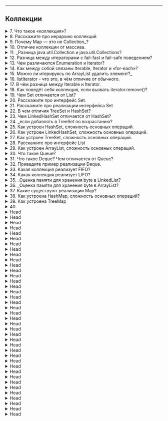 
---
## Коллекции



<details>
        <summary>7. Что такое «коллекция»?</summary>

🔹 **Что такое «коллекция»?**   

**Коллекция** — это объект, представляющий собой контейнер для хранения набора элементов.   
В Java коллекции реализуют различные структуры данных, обеспечивая удобные способы работы 
с группами объектов.   
Они поддерживают **три** основные операции:

* **Добавление** элементов в коллекцию.
* **Удаление** элементов.
* **Изменение** элементов.

Коллекции обеспечивают эффективный доступ к данным, 
а также могут поддерживать различные принципы хранения 
и упорядочивания элементов.

🔹 **Какие есть типы коллекций?**
1. `Set` (**множество**)
> * Хранит **только уникальные элементы** (сравнение по `equals`).
> * Не гарантирует порядок (кроме `LinkedHashSet`, который сохраняет порядок добавления).
2. `List` (**список**)
> * Хранит элементы **в упорядоченном виде** (_индексация поддерживается_).
> * Разрешает **дубликаты**.
3. `Queue` (**очередь**)
> * Работает по принципу **FIFO** (_первым пришел – первым вышел_) или **по приоритету**.
> * Применяется для управления **потоками данных и обработки задач**.
4. `Map` (**отображение**)
> * Хранит пары **ключ → значение**.
> * Ключи уникальны, а значения могут повторяться.
> * Не относится к Collection, но является частью Java Collections Framework.
> * [Дополнительно](https://vk.com/@devhut-chto-budet-esli-ne-pereopredelit-metody-equals-i-hashcode): 
> `HashMap`_: время поиска объекта в лучшем случае может быть **О(1)**,_ 
> _в худшем (если все объекты имеют одинаковый хеш-код) **О(n)**_

![Java Collections Framework](/ITM/ITM01_Core2/imgs/2025-02-28_12-54-25.png)

```text
***** из методички *****
"Коллекция – это объект, который содержит набор объектов одного типа. Каждый из этих объектов в коллекции называется элементом. 
Коллекции - это хранилища или контейнеры, поддерживающие различные способы накопления и упорядочения объектов с целью обеспечения возможностей эффективного доступа к ним. 
Они представляют собой реализацию абстрактных структур данных, поддерживающих 
три основные операции:
добавление нового элемента в коллекцию;
удаление элемента из коллекции;
изменение элемента в коллекции.

Какие есть типы коллекций? Как они характеризуются?
- Set - неупорядоченное множество уникальных (по equals) объектов. Set откажется добавлять объект, если такой объект в нем уже есть.
- List - упорядоченный список объектов (в том числе одинаковых).
- Queue - очередь ждущих обработки объектов. По запросу выдает один самый приоритетный объект. Бывает очередь FIFO, бывает Priority.
- Map - множество объектов-пар вида ключ --> значение.
```
---
</details>



<details>
        <summary>8. Расскажите про иерархию коллекций</summary>

![Иерархия коллекций](/ITM/ITM01_Core2/imgs/2025-02-28_12-59-58.png)

```text
***** из методички *****
```
---
</details>



<details>
        <summary>9. Почему Map — это не Collection_?</summary>

**Почему Map — это не Collection, в то время как List и Set являются Collection?**

`Map` хранит пары "**ключ-значение**", а `Collection` — набор **отдельных** элементов.

**Основные отличия**:
> * У `Map` нет `iterator()`, так как можно итерироваться по **ключам**, **значениям** или **парам**.
> * В `Collection` элементы добавляются через `add()`, а в `Map` — через `put(key, value)`.
> * `Map` предоставляет `keySet()`, `values()`, `entrySet()`, но сам **не является** `Collection`.

Однако `Map` — часть **Java Collections Framework**.

```text
***** из методички *****
 Коллекция (List и Set) представляет собой совокупность некоторых элементов 
(обычно экземпляров одного класса).
 Map -это совокупность пар "ключ"-"значение".
У map нет итерабл, не понятно по чему проводить итерацию"
```
---
</details>



<details>
        <summary>10. Отличие коллекции от массива. </summary>

1. **Размер**: массив фиксирован, коллекции динамически расширяются.
2. **Изменяемость**: массив нельзя сделать неизменяемым, `final` защищает только ссылку. 
Коллекции могут быть **read-only**.
3. **Функциональность**: коллекции предлагают больше методов для работы с данными.
4. **Типы данных**: массивы поддерживают **примитивы и объекты**, 
коллекции — только **ссылочные типы** (_из-за параметризации_).

```text
***** из методички *****
1. Массивы имеют фиксированный размер при создании, коллекции динамически расширяются. 
2. У массивов нет защиты от изменений. final действует на ссылку, а не на массив. 
3. Коллекции могут разрешать чтение, но запрещать изменение содержимого. 
4. Коллекции имеют полное разнообразие методов. 
5. Коллекции работают только с элементами ссылочного типа, 
потому что они автоматически параметризированы.
"
```
---
</details>



<details>
        <summary>11. _Разница java.util.Collection и java.util.Collections?</summary>

**В чем разница между java.util.Collection и java.util.Collections?**

* `Collection` — корневой интерфейс Java Collections Framework, 
определяющий базовые операции (`add()`, `remove()`, `contains()`, _итерацию и др._).
* `Collections` — утилитный класс со статическими методами для работы 
с коллекциями (_сортировка, синхронизация, создание неизменяемых коллекций и др._).

`Collection` — это **база для всех коллекций**, а   
`Collections` — **набор вспомогательных методов** для их обработки.

```text
***** из методички *****

Класс java.util.Collections содержит исключительно статические методы для работы с коллекциями. 
В них входят методы, реализующие полиморфные алгоритмы 
(такие алгоритмы, использование которых возможно с разными видами структур данных), 
"оболочки", возвращающие новую коллекцию с инкапсулированной 
указанной структурой данных и некоторые другие методы. 

java.util.Collection - это корневой интерфейс Java Collections Framework. 
Этот интерфейс в основном применяется там, где требуется высокий уровень абстракции, 
например, в классе java.util.Collections.
```
---
</details>



<details>
        <summary>12. Разница между итераторами с fail-fast и fail-safe поведением?</summary>

**Какая разница между итераторами с `fail-fast` и `fail-safe` поведением? (_С примерами_)**

* **Fail-safe**: Итератор работает с **копией коллекции**, поэтому изменения 
  в оригинальной коллекции во время итерации не приводят к исключениям. 
  Такой итератор **не вызывает** исключений при модификации коллекции.   
**Пример**: `CopyOnWriteArrayList`, итератор `keySet()` для `ConcurrentHashMap`.

* **Fail-fast**: Итератор сразу генерирует `ConcurrentModificationException`, если коллекция 
  изменяется во время итерации. Такой итератор быстрее, но не защищает от изменений коллекции.   
**Пример**: `Vector`, `Hashtable`.

```text
***** из методички *****

 Итератор fail-safe не вызывает исключений при изменении структуры коллекции, 
потому что работает с её клоном.
   Пример fail-safe - CopyOnWriteArrayList и итератор keySet коллекции ConcurrentHashMap.

 Итератор fail-fast генерирует исключение ConcurrentModificationException, 
если коллекция меняется во время итерации, но работает быстрее.
   Пример fail-fast - Vector и Hashtable."
```
---
</details>



<details>
        <summary>13. Чем различаются Enumeration и Iterator?</summary>

* `Iterator` был введен в **Java 2** и является более современным и удобным интерфейсом. 
  Он предоставляет больше возможностей для работы с коллекциями, 
  включая методы для удаления элементов (через remove()).

* `Enumeration` **устарел** и используется только в старых классах, таких как Vector и Stack. 
Он **не поддерживает добавление или удаление элементов**.

* **Методы**:  
В `Iterator` имена методов были изменены для повышения читаемости:   
> * `Enumeration.hasMoreElements()` → `Iterator.hasNext()`
> * `Enumeration.nextElement()` → `Iterator.next()`
* **Рекомендация**: Для обхода коллекций **рекомендуется** использовать `Iterator`, 
так как он более гибкий и современный.

```text
***** из методички *****
Iterator имеет больше методов работы с коллекциями 
  и был специально введен в java2, вместо Enumeration(interface). 
  Рекоммендуется юзать Iterator.

Оба интерфейса предназначены для обхода коллекции, но есть различия:
-с помощью Enumeration нельзя добавлять/удалять элементы;
-в Iterator исправлены имена методов для повышения читаемости кода (Enumeration.hasMoreElements() соответствует Iterator.hasNext(), Enumeration.nextElement() соответствует Iterator.next() и т.д);
-Enumeration присутствуют в устаревших классах, таких как Vector/Stack, тогда как Iterator есть во всех современных коллекциях.
```
---
</details>



<details>
        <summary>14. Как между собой связаны Iterable, Iterator и «for-each»?</summary>

**Связь `Iterable`, `Iterator` и `for-each`**
* `Iterable` — интерфейс, который должны реализовать классы, 
чтобы их можно было перебирать в `for-each`. 
Он **требует** реализации метода `iterator()`, возвращающего `Iterator`.
* `Iterator` выполняет фактический обход коллекции (`hasNext()`, `next()`, `remove()`).
* `for-each` (`for (T item : collection)`) **скрывает** работу итератора, делая код лаконичнее.

🔹 **Ограничение**: В `for-each` нельзя **удалять** элементы, так как итератор остается скрытым.   
🔹 **Расширяемость**: Любой класс, реализующий `Iterable`, **можно** использовать в `for-each`.

```text
***** из методички *****
- Классы, реализующие интерфейс Iterable, 
могут применяться в конструкции forEach, которая использует Iterator.

- При работе с forEach нельзя одновременно «идти по коллекции циклом» 
и удалять из неё элементы. Это всё из-за устройства итератора.

- В цикле forEach использование итератора скрыто полностью. (позволяет сделать код лаконичнее)

- Цикл forEach можно использовать для любых объектов, которые поддерживают итератор. 

Т.е. ты можешь написать свой класс, добавить ему метод iterator() 
и сможешь использовать его объекты в правой части конструкции forEach.
```
---
</details>



<details>
        <summary>15. Можно ли итерируясь по ArrayList удалить элемент?_</summary>

**Можно ли итерируясь по `ArrayList`** удалить **элемент? Какое вылетит исключение?**

🔹 **Да**, но только через `Iterator.remove()`.

Если удалять элемент напрямую (`list.remove(i)`) во время итерации в `for-each` или `for`, 
произойдет `ConcurrentModificationException`, так как `ArrayList` — `fail-fast` 
и **отслеживает** изменения структуры коллекции.

```text
***** из методички *****
```
---
</details>



<details>
        <summary>16. listIterator - что это, в чём отличие от обычного.</summary>

* `ListIterator` — это **расширенная** версия `Iterator`, предназначенная **только** для `List`.
* **Направление**:
> * `Iterator` двигается только **вперед** (`next()`).
> * `ListIterator` — в **обоих** направлениях (`next()`, `previous()`).
* **Позиционирование**: `ListIterator` указывает **между** элементами, а **не на конкретный** элемент.
* **Изменение списка**:
> * `Iterator` поддерживает **только** `remove()`.
> * `ListIterator` позволяет **добавлять** (`add()`), **удалять** (`remove()`) 
> и **заменять** (`set()`) элементы.

```text
***** из методички *****
"- ListIterator расширяет интерфейс Iterator
- ListIterator может быть использован только для перебора элементов коллекции List;
- Iterator позволяет перебирать элементы только в одном направлении, при помощи метода next(). 
Тогда как ListIterator позволяет перебирать список в обоих направлениях, 
при помощи методов next() и previous();
- ListIterator не указывает на конкретный элемент: его текущая позиция 
располагается между элементами, которые возвращают методы previous() и next().
- При помощи ListIterator можно модифицировать список, добавляя/удаляя элементы 
с помощью методов add() и remove(). Iterator не поддерживает данного функционала. 
```
---
</details>



<details>
        <summary>17. В чём разница между Iterable и Iterator. </summary>

`Iterable`

> * Определяет **повторяемость** объекта, но **не хранит состояние итерации**.
> * Содержит **только один метод** `iterator()`, который возвращает **новый** `Iterator`.
> * Позволяет создать **несколько** независимых итераторов.
> * Используется в `for-each`.

`Iterator`

> * Управляет процессом **итерации**, храня текущее состояние.
> * Позволяет **проверить наличие следующего** элемента (`hasNext()`) и получить его (`next()`).
> * Может **удалять** элементы (`remove()`).

**Главное отличие**: `Iterable` — это **контейнер**, который может порождать `Iterator`, а 
`Iterator` отвечает за сам процесс итерации.

```text
***** из методички *****
Iterable - Он не имеет никакого состояния итерации, такого как ""текущий элемент"". 
Проходит все. Вместо этого, он имеет один метод, который производит Iterator. forEach ()

Iterator - это интерфейс с состоянием итерации. Это позволяет проверить, 
если он имеет больше элементов с помощью hasNext() 
и перейти к следующему элементу с помощью next().

Iterable должен быть в состоянии произвести любое количество действующих Iterators.
Интерфейс Iterable содержит только один абстрактный метод.
```
---
</details>



<details>
        <summary>18. Как поведёт себя коллекция, если вызвать iterator.remove()?</summary>

🔹 **Если** перед `iterator.remove()` был вызван `iterator.next()`, элемент **будет удалён**.   
🔹 В противном случае выбросится `IllegalStateException`.

Удаление через `remove()` безопасно, тогда как удаление элемента коллекции 
иными способами во время итерации может привести к `ConcurrentModificationException`.

```text
***** из методички *****
Если вызову iterator.remove() предшествовал вызов iterator.next(),
 то iterator.remove() удалит элемент коллекции, на который указывает итератор, 
 в противном случае будет выброшено IllegalStateException().
 
Попытка удаления элемента при итерации с помощью цикла приведет к исключению.
"
```
---
</details>



<details>
        <summary>19. Чем Set отличается от List?</summary>

1. `List` допускает **дубликаты**, `Set` хранит только **уникальные** элементы.
2. `List` сохраняет **порядок** добавления, `Set` **не гарантирует** порядок 
(_кроме LinkedHashSet и TreeSet_).
3. `Set` быстрее при поиске (_`HashSet` имеет `O(1)`_), тогда как `List` 
требует обхода (`O(n)` _в худшем случае_).
4. `TreeSet` и `SortedSet` обеспечивают **сортировку** элементов, в отличие от обычных `Set`.

```text
***** из методички *****
1) List позволяет дублировать элементы. Set содержит только уникальные элементы.
2) List - упорядоченная последовательность элементов (LinkedList, ArrayList, Vector), тогда как 
3) Set — это отдельный список неупорядоченных элементов (HashSet, LinkedHashSet, TreeSet).
Хотя Set предоставляет другую альтернативу SortedSet, которая может хранить элементы Set 
в определенном порядке сортировки, определенные методами Comparable и Comparator для объектов, 
хранящихся в Set.
ГЕТ
"
```
---
</details>



<details>
        <summary>20. Расскажите про интерфейс Set.</summary>

`Set` расширяет `Collection`, но не добавляет новых методов, а лишь изменяет их поведение.

**Основные характеристики:**

* Хранит только уникальные элементы (_определяется через `equals()` и `hashCode()`_).
* Не гарантирует порядок элементов (_кроме `LinkedHashSet` и `TreeSet`_).
* `add()` возвращает `true`, если элемент **добавлен**, и `false`, если он **уже был** в `Set`.
* Допускается не более одной `null`-ссылки (_в `HashSet` и `LinkedHashSet`, но не в `TreeSet`_).

```text
***** из методички *****
Интерфейс Set расширяет интерфейс Collection. 

Set не добавляет новых методов, только вносит изменения унаследованные.

Set - неупорядоченный набор неповторяющихся элементов
В частности, метод add() добавляет элемент в коллекцию 
и возвращает true, если не было такого элемента.

Разрешено наличие только одной ссылки типа null."
```
---
</details>



<details>
        <summary>21. Расскажите про реализации интерфейса Set</summary>

**Основные реализации `Set`:**

* `HashSet` – использует **хэш-таблицу**, не гарантирует порядок элементов, 
но обеспечивает быструю вставку, удаление и поиск (`O(1)` _в среднем_).


* `TreeSet` – реализует `SortedSet`, хранит элементы в **отсортированном** порядке 
(_по `Comparable` или `Comparator`_), основан на **красно-черном дереве** (`O(log n)` _на операции_).


* `LinkedHashSet` – сохраняет **порядок вставки** элементов, благодаря связанному списку 
внутри хэш-таблицы. По скорости немного **уступает** `HashSet`.

```text
***** из методички *****
В HashSet порядок добавления элементов будет непредсказуемым - 
используется хэширование для ускорения выборки.

В TreeSet объекты хранятся отсортированными по возрастанию 
из-за применения к/ч дерева.

LinkedHashSet хранит элементы в порядке добавления.
```
---
</details>




<details>
        <summary>22. В чем отличия TreeSet и HashSet?</summary>

**Различия между TreeSet и HashSet:**

* **Производительность**: `HashSet` **быстрее** (_`O(1)` в среднем), `TreeSet` медленнее (`O(log n)`_).
* **Порядок хранения**: `HashSet` **не сохраняет** порядок элементов, 
`TreeSet` хранит их в **отсортированном** порядке.
* **Структура**: `HashSet` основан на **хэш-таблице**, `TreeSet` – на **красно-черном дереве**.
* **Дополнительные возможности**: `TreeSet` реализует `NavigableSet`, 
поддерживает операции работы с диапазонами (_`headSet()`, `tailSet()` и т. д._).

```text
***** из методички *****
HashSet быстрее, чем TreeSet .
В HashSet элементы в случайном порядке, в TreeSet в отсортированном.
HashSet обеспечивает постоянную производительность - О(1) - 
для большинства операций, таких как add () , remove () и contains () , 
по сравнению с временем log(n), предлагаемым TreeSet.
```
---
</details>



<details>
        <summary>23. Чем LinkedHashSet отличается от HashSet?</summary>

**Различия между LinkedHashSet и HashSet:**

* **Порядок хранения**: `LinkedHashSet` сохраняет **порядок** вставки, `HashSet` — **нет**.
* **Структура**: `LinkedHashSet` основан на `LinkedHashMap`, а `HashSet` — на `HashMap`.
* **Производительность**: `LinkedHashSet` немного **медленнее** из-за дополнительной структуры связного списка.
* **Использование памяти**: `LinkedHashSet` требует **больше памяти** из-за хранения связей между элементами.

```text
***** из методички *****
Основное различие в том, что LinkedHashSet сохраняет порядок вставки элементов, 
 а HashSet - нет. 
В основе LinkedHashSet лежит LinkedHashMap вместо HashMap. 
Благодаря этому порядок элементов при обходе коллекции 
является идентичным порядку добавления элементов
```
---
</details>



<details>
        <summary>24. _если добавлять в TreeSet по возрастанию?</summary>

**Что будет, если добавлять элементы в TreeSet по возрастанию?**

При добавлении элементов в `TreeSet` по **возрастанию** структура не **изменится**,   
так как `TreeSet` всегда поддерживает сортировку с помощью **красно-черного дерева**.   
Элементы будут автоматически **упорядочены**, независимо от порядка вставки.

Даже если добавлять элементы в **отсортированном** порядке, 
`TreeSet` все равно будет выполнять **балансировку**, 
но в этом случае перераспределение узлов будет **минимальным**, 
что **положительно влияет на производительность**.

```text
***** из методички *****
TreeSet все равно в каком порядке вы добавляете в него элементы, 
так как в основе TreeSet лежит красно-черное дерево, 
которое умеет само себя балансировать и хранить элементы по возрастанию. 
```
---
</details>



<details>
        <summary>25. Как устроен HashSet, сложность основных операций.</summary>

`HashSet` основан на `HashMap`, где добавляемые элементы выступают в роли **ключей**, 
а в качестве **значений** используется фиктивный объект (`private static final Object PRESENT`).

**Сложность основных операций:**
* **Добавление** (_add_) – `O(1)` в среднем, `O(n)` в **худшем** случае (`при коллизиях`).
* **Удаление** (_remove_) – `O(1)` в среднем.
* **Поиск** (_contains_) – `O(1)` в среднем.

`HashSet` **не гарантирует порядок** элементов и использует хеширование для быстрого доступа к данным.

![HashSet - Временя сложность основных операций](/ITM/ITM01_Core2/imgs/2025-02-28_20-37-57.png)

```text
***** из методички *****
Все классы, реализующие интерфейс Set, внутренне поддерживаются реализациями Map. 
HashSet хранит элементы с помощью HashMap. 
Значение, которые мы передаем в HashSet, является ключом к объекту HashMap, 
а в качестве значения используется Object.
```
---
</details>



<details>
        <summary>26. Как устроен LinkedHashSet, сложность основных операций.</summary>

`LinkedHashSet` основан на `LinkedHashMap`, который, помимо хеш-таблицы, 
использует **двусвязный список** для сохранения порядка вставки элементов.

**Сложность основных операций:**
* **Добавление** (_add_) – `O(1)` в среднем.
* **Удаление** (_remove_) – `O(1)` в среднем.
* **Поиск** (_contains_) – `O(1)` в среднем.

**Преимущество** `LinkedHashSet` перед `HashSet` – **сохранение порядка** добавления элементов при итерации.

![LinkedHashSet - Временя сложность основных операций](/ITM/ITM01_Core2/imgs/2025-02-28_20-43-53.png)

```text
***** из методички *****
В его основе лежит LinkedHashMap. 
Благодаря этому порядок элементов при обходе коллекции 
является идентичным порядку добавления элементов
```
---
</details>



<details>
        <summary>27. Как устроен TreeSet, сложность основных операций.</summary>

`TreeSet` основан на `NavigableMap` и внутри использует `TreeMap`, 
реализованный через **красно-черное дерево**.

**Сложность основных операций:**
* **Добавление** (_add_) – `O(log n)`
* **Удаление** (_remove_) – `O(log n)`
* **Поиск** (_contains_) – `O(log n)`

🔹 **Гарантирует порядок элементов** согласно **натуральному** порядку (`Comparable`) 
или заданному компаратору (`Comparator`).   
🔹 Поддерживает дополнительные методы:   
* `first()`, `last()` – первый/последний элемент.
* `headSet(E)`, `tailSet(E)` – подмножества элементов.
* `subSet(E, E)` – диапазон значений.

![TreeSet - Временя сложность основных операций](/ITM/ITM01_Core2/imgs/2025-02-28_20-48-36.png)

```text
***** из методички *****
Время для базовых операций - Логарифмическое время.

Гарантирует порядок элементов - в основе лежит красно-черное дерево, 
которое умеет само себя балансировать.

Не предоставляет каких-либо параметров для настройки производительности

Предоставляет дополнительные методы 
для упорядоченного списка: first(), last(), headSet(), tailSet()"
```
---
</details>



<details>
        <summary>28. Расскажите про интерфейс List</summary>

`List` — это **упорядоченная коллекция**, которая хранит элементы 
**в порядке их добавления** и допускает дубликаты.

🔹 **Основные особенности**:   
* Позволяет обращаться к элементам **по индексу** (`get(int index)`).
* Поддерживает вставку и удаление элементов **в середине списка** 
(`add(int index, E element)`, `remove(int index)`).
* Содержит методы **поиска** элементов (`indexOf(E e)`, `lastIndexOf(E e)`).
* Может итерироваться **в обе стороны** с помощью `ListIterator`.

🔹 **Основные реализации**:
* `ArrayList` – быстрая индексация (O(1)), но медленные вставка/удаление (O(n)).
* `LinkedList` – быстрое добавление/удаление (`O(1)`), 
но **медленный доступ по индексу** `(O(n))`.
* `Vector` – как `ArrayList`, но синхронизированный (_устаревший_).

```text
***** из методички *****
Контейнер List хранит элементы в порядке добавления. 
Интерфейс List дополняет Collection несколькими методами, 
обеспечивающими вставку и удаление элементов в середине списка.
```
---
</details>



<details>
        <summary>29. Как устроен ArrayList, сложность основных операций.</summary>

🔹 **Устройство** `ArrayList`   
`ArrayList` основан на **динамическом массиве**, который **автоматически расширяется** при нехватке места.

🔹 **Механизм работы**:   
* При добавлении нового элемента **без выхода за границы массива** — операция `O(1)`.
* Если массив переполняется, **создается новый массив** увеличенного размера 
(_обычно в **1.5 раза** больше_), и все элементы **копируются** в него — 
это **дорогостоящая операция** (`O(n)`).
* **Удаление** и **вставка в середину списка** требует сдвига элементов → `O(n)`.
* **Поиск по индексу** (`get(int index)`) выполняется за `O(1)`, 
так как массив предоставляет **прямой доступ** к элементам.

🔹 **Особенности**:   
* **Нет автоматического сжатия** массива при удалении элементов. Можно вручную вызвать `trimToSize()`.
* **Не потокобезопасен** (_если нужна потокобезопасность, лучше использовать `CopyOnWriteArrayList`_).

![ArrayList - Временя сложность основных операций](/ITM/ITM01_Core2/imgs/2025-02-28_20-59-02.png)

```text
***** из методички *****
ArrayList реализован внутри в виде обычного массива. 
Поэтому при вставке элемента в середину, приходится 
сначала сдвигать на один все элементы после него, 
а уже затем в освободившееся место вставлять новый элемент.

Механизм автоматического «расширения» массива существует, 
а вот автоматического «сжатия» нет, 
можно только явно выполнить «сжатие» командой trimToSize()"
```
---
</details>



<details>
        <summary>30. Что такое Queue?</summary>

🔹 `Queue` — интерфейс **очереди**   
`Queue` — это коллекция для обработки элементов в определенном порядке.

🔹 **Основные характеристики**:   
* Обычно работает по принципу `FIFO` (_первый пришел — первый ушел_).
* Некоторые реализации поддерживают другие стратегии 
(_например, `PriorityQueue` сортирует элементы **по приоритету**_).
* В отличие от `List`, `Queue` предназначен **для обработки** 
элементов, а не просто для хранения.

🔹 **Основные методы**:
* `offer()` — добавляет элемент (аналог add(), но не выбрасывает исключение при неудаче).
* `poll()` — удаляет и возвращает первый элемент (возвращает null, если очередь пуста).
* `peek()` — возвращает первый элемент, но не удаляет его.

🔹 **Основные реализации**:
* `LinkedList` (_реализует `Queue`, поддерживает `FIFO`_).
* `PriorityQueue` (_очередь с приоритетами, порядок определяется `Comparator` или `Comparable`_).
* `ArrayDeque` (_двусторонняя очередь, может работать как стек или обычная очередь_).

🔹 **Отличие от Deque**:
* `Queue` работает только с одного конца (`FIFO`).
* `Deque` позволяет добавлять и удалять элементы **с обоих концов** 
(_работает и как **очередь**, и как **стек**_).

```text
***** из методички *****
Queue - коллекция, предназначенная для хранения 
элементов в порядке, нужном для их обработки. 
Очереди обычно, но не обязательно, упорядочивают элементы в FIFO (first-in-first-out) порядке.
```
---
</details>



<details>
        <summary>31. Что такое Deque? Чем отличается от Queue?</summary>

`Deque` (_Double-Ended Queue_) — это интерфейс, представляющий **двустороннюю очередь**, 
которая расширяет интерфейс `Queue`. В отличие от обычной очереди, `Deque` 
позволяет добавлять и удалять элементы **как с начала, так и с конца** коллекции.

🔹 **Особенности** `Deque`:

* Двусторонняя очередь: можно работать как с передней (головой), так и с задней (хвостом) частью очереди.


* Методы для работы с обоими концами:
> * `addFirst(E e)` — добавляет элемент **в начало**.
> * `addLast(E e)` — добавляет элемент **в конец**.
> * `removeFirst()` — удаляет элемент **с начала**.
> * `removeLast()` — удаляет элемент **с конца**.
> * `getFirst()` — возвращает **первый** элемент (_не удаляя_).
> * `getLast()` — возвращает **последний** элемент (_не удаляя_).

🔹 **Отличия от** `Queue`:   
* В отличие от `Queue`, который обычно работает по принципу **FIFO** (_первый пришел — первый ушел_), 
`Deque` может работать как **FIFO** (_для реализации очереди_) или как **LIFO** (_для реализации стека_).   
* `Queue` ограничен операциями **на одном конце** (_обычно на конце с хвоста_), 
  тогда как `Deque` позволяет манипулировать элементами **с обеих сторон** коллекции.

🔹 **Пример использования** `Deque`:   
* Можно использовать как очередь (FIFO) или как стек (LIFO). Например, для реализации двусторонней очереди для обработки элементов с разными приоритетами.

🔹 **Рекомендации**:
* Вместо устаревшего `Stack` рекомендуется использовать `Deque`, так как его методы 
более гибкие и удобные для работы как с концами коллекции.

🔹 **Реализации**:   
* `ArrayDeque` — реализация, основанная **на массиве**, наиболее эффективна для использования в качестве **двусторонней очереди**.    
* `LinkedList` — также реализует интерфейс `Deque` и предоставляет поддержку двусторонней очереди 
с использованием **двусвязного списка**.

```text
***** из методички *****
Deque - двухстороняя очередь, расширяет queue. Он отличается от Queue тем, что можно добавлять и удалять элементы как в хвосте так и в голове. Количество методов удваивается. Пример:
 addFirst(E e);
 addLast(E e);
Помимо этого реализации интерфейса Deque могут строится по принципу FIFO, либо LIFO.
Реализации и Deque, и Queue обычно не переопределяют методы equals() и hashCode(), а используются методы класса Object, основанные на сравнении ссылок.
Рекомендуется использовать вместо устравшего Stack.
```
---
</details>



<details>
        <summary>32. Приведите пример реализации Deque.</summary>

**Примеры реализации `Deque` в Java**    
`Deque` (_двусторонняя очередь_) может быть реализована через `LinkedList`, 
`ArrayDeque` и `Stack` (_но `Stack` устарел, лучше использовать `Deque`_).

1. `LinkedList` как `Deque`   
```java
 Deque<Integer> deque = new LinkedList<>();
 deque.addFirst(1);
 deque.addLast(2);
 System.out.println(deque.removeFirst()); // 1
```
   
2. `ArrayDeque` – **эффективный вариант**   
```java
 Deque<Integer> deque = new ArrayDeque<>();
 deque.offerFirst(10);
 deque.offerLast(20);
 System.out.println(deque.pollLast()); // 20
```
3. **`Stack` через `Deque` (_современный подход вместо_ `Stack`)**   
```java
 Deque<Integer> stack = new ArrayDeque<>();
 stack.push(5);
 stack.push(10);
 System.out.println(stack.pop()); // 10
```

Лучший выбор – `ArrayDeque`, так как он быстрее `LinkedList` 
и более предпочтителен для работы со стеком и очередью.

```text
***** из методички *****
Linked list, Stack, ArrayDeque
```
---
</details>



<details>
        <summary>33. Какая коллекция реализует  FIFO?</summary>

Какая коллекция реализует FIFO?
Для реализации FIFO (First-In, First-Out) используется Queue.

Основные реализации Queue:

1. `LinkedList` – двусвязный список, поддерживает `Queue`.
```java
Queue<Integer> queue = new LinkedList<>();
queue.offer(1);
queue.offer(2);
System.out.println(queue.poll()); // 1 (FIFO)
ArrayDeque – эффективная очередь без блокировок.
```

2. `ArrayDeque` – эффективная очередь без блокировок.
```java
Queue<Integer> queue = new ArrayDeque<>();
queue.offer(10);
queue.offer(20);
System.out.println(queue.poll()); // 10 (FIFO)
PriorityQueue – не гарантирует строгий FIFO, упорядочивает элементы по приоритету.
```

3. `PriorityQueue` – не гарантирует строгий **FIFO**, упорядочивает элементы по приоритету.
```java
Queue<Integer> queue = new PriorityQueue<>();
queue.offer(3);
queue.offer(1);
queue.offer(2);
System.out.println(queue.poll()); // 1 (по приоритету, не FIFO)
```

**Лучшая реализация для FIFO?**   
✅ `ArrayDeque` – самый **быстрый** и без лишней памяти на ссылки (_в отличие от `LinkedList`_).

```text
***** из методички *****
Queue
```
---
</details>



<details>
        <summary>34. Какая коллекция реализует  LIFO?</summary>

**Какая коллекция реализует LIFO?**    
Для реализации **LIFO** (_**Last-In, First-Out**_) используется `Stack`, 
но в современном коде предпочтительнее `Deque`.

**Основные реализации LIFO:**
1. `ArrayDeque` (_**рекомендуется** вместо `Stack`_)
```java
 Deque<Integer> stack = new ArrayDeque<>();
 stack.push(1);
 stack.push(2);
 System.out.println(stack.pop()); // 2 (LIFO)
```
**Почему** `ArrayDeque`?   
✅ Быстрее `Stack` (_нет синхронизации_).   
✅ Использует **массив**, без лишней памяти на ссылки (_как в `LinkedList`_).   

2. `Stack` (_устарел, но все еще используется_)   
```java
 Stack<Integer> stack = new Stack<>();
 stack.push(10);
 stack.push(20);
 System.out.println(stack.pop()); // 20 (LIFO)
```
❌ `Stack` – это **устаревший** наследник `Vector`, синхронизирован, но **менее** эффективен.   

3. `Vector` (_не используется для **LIFO**, но `Stack` его наследует_)   
   `Vector` – это **устаревший** динамический массив с синхронизацией, но сам не является **LIFO**.   

**Вывод**:   
✅ Лучший выбор – `ArrayDeque` (быстро, без синхронизации).   
❌ `Stack` – устарел, но еще встречается.

```text
***** из методички *****
Vector, ArrayDeque
```
---
</details>



<details>
        <summary>35. _Оценка памяти для хранения byte в LinkedList?</summary>

**Оцените количество памяти на хранение одного примитива типа `byte` в `LinkedList`?**

**Оценка памяти для хранения `byte` в `LinkedList`**   

🔹 В `LinkedList` каждый элемент (`Node`) хранит:   
* **Данные** (`byte`) → 1 байт, но упаковывается (_padding_).
* **Ссылки на соседние узлы** (_`prev` и `next`_) → по **4 байта** (_x32_) или **8 байт** (_x64_).
* **Объект** `Node` → служебная информация JVM (_~8 байт_).

🔹 **Подсчет для x32 JVM:**
* `byte` (_упаковка_) → **8 байт**.
* **Две ссылки** (`prev`, `next`) → 2 × 4 = **8 байт**.
* **Объект** `Node` (_служебные данные_) → **8 байт**.
* **Выравнивание** до 8 байт → суммируем 8 + 8 + 8 = **24 байта**, выравниваем до **32 байт**.

🔹 **Подсчет для x64 JVM:**
* **Ссылки** `prev`, `next` → 2 × 8 = **16 байт**.
* **Объект** `Node` → **8 байт**.
* **Padding** для `byte` → **8 байт**.
* **Общий размер** (_выравнивание_) → **48 байт**.

🔹 **Вывод:**
* **x32 JVM** → 32 байта на один `byte` в `LinkedList`.
* **x64 JVM** → 48 байт на один `byte` в `LinkedList`.

💡 **Итог**: `LinkedList` неэффективен для хранения примитивов, 
лучше использовать `ArrayList` или `byte[]`.

```text
***** из методички *****
Каждый элемент LinkedList хранит ссылку на предыдущий элемент, 
следующий элемент и ссылку на данные. 
Для x32 систем каждая ссылка занимает 32 бита (4 байта). 
Сам объект типа Node занимает приблизительно 8 байт. 
Размер каждого объекта в Java кратен 8, соответственно получаем 24 байта. 

Примитив типа byte занимает 1 байт памяти, но в списке примитивы упаковываются, 
соответственно получаем еще 8 байт. 
Таким образом, в x32 JVM около 32 байтов выделяется для хранения 
одного значения типа byte в LinkedList.

Для 64-битной JVM каждая ссылка занимает 64 бита (8 байт). 
Вычисления аналогичны. (32 ответ)

Посчитать на других переменных!
```
---
</details>



<details>
        <summary>36. _Оценка памяти для хранения byte в ArrayList?</summary>

**Оцените количество памяти на хранение одного примитива типа byte в ArrayList?**

🔹 **Оценка памяти для хранения `byte` в `ArrayList`**

**Структура** `ArrayList`   
* Основан на массиве (_`byte[]` при использовании `ArrayList<Byte>`_).
* Примитивы (`byte`) хранятся **без упаковки**, поэтому занимают **1 байт** на элемент.

🔹 **Подсчет памяти:**
1. byte занимает 1 байт.
2. Массив требует выравнивания (JVM выделяет память кратно 8).
3. Дополнительные расходы на ArrayList (служебные поля):
> * size (количество элементов) → 4 байта.
> * capacity (реальный размер массива) → зависит от загрузки.

🔹 **Пример оценки:**
* `new ArrayList<Byte>(1000)` → массив на 1000 элементов.
* 1000 * 1 байт = **1000 байт** (_чистые данные_).
* Небольшие накладные расходы на **служебные** данные (`size`, `capacity`).

🔹 **Вывод:**
* На 1 элемент типа `byte` в `ArrayList` тратится ровно **1 байт** (_без учета накладных расходов_).
* Намного **эффективнее**, чем `LinkedList` (_**32** или **48** байт на `byte`_).
* **Еще эффективнее** использовать `byte[]` (_меньше накладных расходов, нет обертки `Byte`_).

```text
***** из методички *****
ArrayList основан на массиве. 
Каждый элемент массива хранит примитивный тип данных - byte, размер которого 1 байт.
```
---
</details>



<details>
        <summary>37. Какие существуют реализации Map?</summary>

![Основные реализации Map в Java](/ITM/ITM01_Core2/imgs/2025-03-01_00-08-57.png)

**Когда какую `Map` использовать?**
* **Быстрый доступ** по ключу, порядок не важен → `HashMap`.
* **Нужен порядок вставки** → `LinkedHashMap`.
* **Нужна сортировка по ключу** → `TreeMap`.
* **Потокобезопасность** (**без** `ConcurrentHashMap`) → `Hashtable` (но лучше `ConcurrentHashMap`).

```text
***** из методички *****
TreeMap, HashMap, HashTable, LinkedHashMap
```
---
</details>



<details>
        <summary>38. Как устроена HashMap, сложность основных операций?</summary>

**Как устроена `HashMap`, сложность основных операций? (_Расскажите про принцип корзин_)**

`HashMap` в _Java_ представляет собой структуру данных, основанную на массиве корзин (`buckets`), 
каждая из которых содержит связанный **список** или **дерево** (_в зависимости от количества элементов_).

🔹 **Принцип работы**:
* **Корзины (_buckets_)** – **массив**, хранящий **ссылки** на `узлы` (_Node_).   
* **Узлы (_Node_)** – элементы связанного списка (_или **дерева** при превышении порога `TREEIFY_THRESHOLD` = `8`_).
* Хэширование:
> * Ключ проходит через `hashFunction()`, которая использует `hashCode()` ключа и вычисляет индекс корзины:
> ```java
>   index = (n - 1) & hash
> ```
> * Если в корзине **нет** элементов, создается **новый** узел.
> * Если уже **есть** элементы, проверяется **совпадение ключей**:
> > * **Совпадает** `hashCode` и e`quals()` → **перезапись**.
> > * **Не совпадает** `equals()` → **добавление** нового узла (_в список или в дерево, если **элементов** > 8_).

🔹 **Коллизии**
* Если **несколько** ключей попадают в **одну** корзину, они формируют **связанный список**.
* При превышении **8 элементов в одной корзине** список преобразуется 
в **красно-черное дерево** (_для ускорения поиска_).   
> * Причем преобразование в **красно-черное дерево** происходит только для **одной** конкретной корзины.
> * Если-же количество элементов в дереве уменьшается до **6 и менее**, 
    оно обратно преобразуется в связанный список (для экономии памяти).
> * Это позволяет `HashMap` балансировать между эффективностью (`O(1)`) и **памятью**, 
> используя деревья только там, где действительно много коллизий.
> 
> Таким образом, **в разных корзинах** могут находиться как **списки**, так и **деревья** _одновременно_.

🔹 **Сложность операций**:
* **Добавление**, **удаление**, **поиск** – `O(1)` (_при **равномерном** распределении по корзинам_).
* При коллизиях (_связанный список_) – `O(n)` в **худшем** случае.
* При использовании дерева – `O(log n)`.

🔹 **Ресайзинг (_увеличение корзин_)**:
* `HashMap` имеет `loadFactor` (_по умолчанию **0.75**_).
* При достижении `capacity` * `loadFactor` количество корзин удваивается.
* Данные **перераспределяются** по новым корзинам (_rehashing_).

**Пример**:
`capacity = 16`, `loadFactor = 0.75` → при **12 элементах** произойдет увеличение размера до **32 корзин**.   

Таким образом, `HashMap` – это высокопроизводительная структура данных, 
которая обеспечивает быстрые операции за счет хэширования и динамического изменения структуры хранения. 🚀

![HashMap - Временя сложность основных операций](/ITM/ITM01_Core2/imgs/2025-03-01_16-02-20.png)

```text
***** из методички *****
```
---
</details>



<details>
        <summary>39. Как устроена TreeMap</summary>

**Как устроена TreeMap, сложность основных операций?**

TreeMap – устройство и сложность операций

🔹 **Основные особенности**:
* `TreeMap<K, V>` – это **упорядоченная** коллекция, реализующая `NavigableMap` и `SortedMap`.
* В отличие от `HashMap`, ключи **автоматически сортируются** по **натуральному** порядку 
(`Comparable`) или с использованием `Comparator`.
* Внутри использует самобалансирующееся **красно-черное дерево** (`Red-Black Tree`).

🔹 **Принцип работы**:
* Каждый узел хранит **ключ**, **значение**, **ссылки на дочерние узлы** и **цвет** (_красный или черный_).
* При **добавлении** нового элемента выполняется балансировка дерева, чтобы глубина оставалась `O(log n)`.
* Вставка, удаление и поиск поддерживают **логарифмическую сложность**.

🔹 **Сложность операций**:
* Добавление (**put**), удаление (**remove**), поиск (**get**) – `O(log n)`, 
так как данные хранятся в **сбалансированном дереве**.
* **Итерация** – `O(n)` (_обход в порядке сортировки_).

🔹 **Когда использовать TreeMap**?
* Если требуется **упорядоченное** хранение данных.
* Когда важно иметь быстрый доступ к **первому**/**последнему** элементу (`firstEntry()`, `lastEntry()`).
* Для эффективного **поиска ближайших** значений (`floorEntry()`, `ceilingEntry()`).

**Вывод**:
`TreeMap` – это коллекция, основанная на **красно-черном дереве**, 
которая **автоматически сортирует ключи**, но уступает `HashMap` по **скорости** операций. 🚀

![TreeMap - Временя сложность основных операций](/ITM/ITM01_Core2/imgs/2025-03-01_17-48-15.png)

```text
***** из методички *****
Класс TreeMap<K, V> представляет отображение в виде дерева. 
Он наследуется от класса AbstractMap и реализует интерфейс NavigableMap, 
а следовательно, также и интерфейс SortedMap. 
Поэтому в отличие от коллекции HashMap в TreeMap все объекты 
автоматически сортируются по возрастанию их ключей.
```
---
</details>



<details>
        <summary>40. </summary>

**Как работает HashMap при попытке сохранить в него два элемента по ключам с одинаковым hashCode(),
но для которых equals() == false?**

```text
***** из методички *****
По значению hashCode() вычисляется индекс ячейки массива, 
в список которой этот элемент будет добавлен. 
Перед добавлением осуществляется проверка 
на наличие элементов в этой ячейке. 
Если элементы с таким hashCode() уже присутствует, 
но их equals() методы не равны, 
то элемент будет добавлен в конец списка.
```
---
</details>



<details>
        <summary>Head</summary>

```text
***** из методички *****
```
---
</details>



<details>
        <summary>Head</summary>

```text
***** из методички *****
```
---
</details>



<details>
        <summary>Head</summary>

```text
***** из методички *****
```
---
</details>



<details>
        <summary>Head</summary>

```text
***** из методички *****
```
---
</details>



<details>
        <summary>Head</summary>

```text
***** из методички *****
```
---
</details>



<details>
        <summary>Head</summary>

```text
***** из методички *****
```
---
</details>



<details>
        <summary>Head</summary>

```text
***** из методички *****
```
---
</details>



<details>
        <summary>Head</summary>

```text
***** из методички *****
```
---
</details>



<details>
        <summary>Head</summary>

```text
***** из методички *****
```
---
</details>



<details>
        <summary>Head</summary>

```text
***** из методички *****
```
---
</details>



<details>
        <summary>Head</summary>

```text
***** из методички *****
```
---
</details>



<details>
        <summary>Head</summary>

```text
***** из методички *****
```
---
</details>



<details>
        <summary>Head</summary>

```text
***** из методички *****
```
---
</details>



<details>
        <summary>Head</summary>

```text
***** из методички *****
```
---
</details>



<details>
        <summary>Head</summary>

```text
***** из методички *****
```
---
</details>



<details>
        <summary>Head</summary>

```text
***** из методички *****
```
---
</details>



<details>
        <summary>Head</summary>

```text
***** из методички *****
```
---
</details>



<details>
        <summary>Head</summary>

```text
***** из методички *****
```
---
</details>



<details>
        <summary>Head</summary>

```text
***** из методички *****
```
---
</details>



<details>
        <summary>Head</summary>

```text
***** из методички *****
```
---
</details>



<details>
        <summary>Head</summary>

```text
***** из методички *****
```
---
</details>



<details>
        <summary>Head</summary>

```text
***** из методички *****
```
---
</details>



<details>
        <summary>Head</summary>

```text
***** из методички *****
```
---
</details>



<details>
        <summary>Head</summary>

```text
***** из методички *****
```
---
</details>



<details>
        <summary>Head</summary>

```text
***** из методички *****
```
---
</details>



<details>
        <summary>Head</summary>

```text
***** из методички *****
```
---
</details>



<details>
        <summary>Head</summary>

```text
***** из методички *****
```
---
</details>



<details>
        <summary>Head</summary>

```text
***** из методички *****
```
---
</details>



<details>
        <summary>Head</summary>

```text
***** из методички *****
```
---
</details>



<details>
        <summary>Head</summary>

```text
***** из методички *****
```
---
</details>



<details>
        <summary>Head</summary>

```text
***** из методички *****
```
---
</details>



<details>
        <summary>Head</summary>

```text
***** из методички *****
```
---
</details>



<details>
        <summary>Head</summary>

```text
***** из методички *****
```
---
</details>



<details>
        <summary>Head</summary>

```text
***** из методички *****
```
---
</details>



<details>
        <summary>Head</summary>

```text
***** из методички *****
```
---
</details>



<details>
        <summary>Head</summary>

```text
***** из методички *****
```
---
</details>



<details>
        <summary>Head</summary>

```text
***** из методички *****
```
---
</details>



<details>
        <summary>Head</summary>

```text
***** из методички *****
```
---
</details>



<details>
        <summary>Head</summary>

```text
***** из методички *****
```
---
</details>


